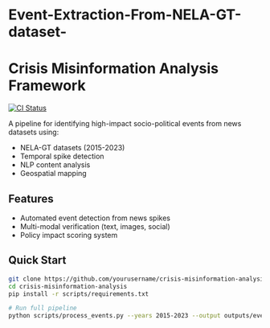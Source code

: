# Event-Extraction-From-NELA-GT-dataset-
# Crisis Misinformation Analysis Framework

[![CI Status](https://github.com/ishfaqali/crisis-misinformation-analysis/actions/workflows/ci.yml/badge.svg)](https://github.com/yourusername/crisis-misinformation-analysis/actions)

A pipeline for identifying high-impact socio-political events from news datasets using:
- NELA-GT datasets (2015-2023)
- Temporal spike detection
- NLP content analysis
- Geospatial mapping

## Features
- Automated event detection from news spikes
- Multi-modal verification (text, images, social)
- Policy impact scoring system

## Quick Start
```bash
git clone https://github.com/yourusername/crisis-misinformation-analysis.git
cd crisis-misinformation-analysis
pip install -r scripts/requirements.txt

# Run full pipeline
python scripts/process_events.py --years 2015-2023 --output outputs/events.csv
